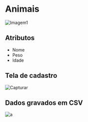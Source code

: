 # Animais
![Imagem1](https://user-images.githubusercontent.com/100934496/189509031-df40b3f7-9c5f-45ab-a0c8-add5be44821d.jpg)


## Atributos
- Nome
- Peso
- Idade

## Tela de cadastro 
![Capturar](https://user-images.githubusercontent.com/100934496/189774517-0d823643-46b1-4e34-a386-2967a3c84fb9.PNG)


## Dados gravados em CSV
![a](https://user-images.githubusercontent.com/100934496/189774529-606cbfa0-eed4-4d7d-8f7c-b79bd4a00701.PNG)
